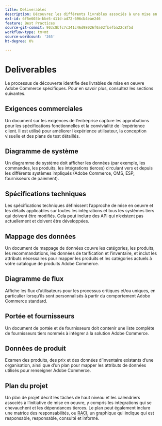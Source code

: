 ```yaml
---
title: Deliverables
description: Découvrez les différents livrables associés à une mise en oeuvre Adobe Commerce.
exl-id: 6f5e603b-bbe5-411d-ad72-696cb4eae246
feature: Best Practices
source-git-commit: 903c8bfc7c341c46d98026f0a02fbefba22c8f5d
workflow-type: tm+mt
source-wordcount: '265'
ht-degree: 0%

---
```


# Deliverables

Le processus de découverte identifie des livrables de mise en oeuvre Adobe Commerce spécifiques. Pour en savoir plus, consultez les sections suivantes.

## Exigences commerciales

Un document sur les exigences de l’entreprise capture les approbations pour les spécifications fonctionnelles et la convivialité de l’expérience client. Il est utilisé pour améliorer l’expérience utilisateur, la conception visuelle et des plans de test détaillés.

## Diagramme de système

Un diagramme de système doit afficher les données (par exemple, les commandes, les produits, les intégrations tierces) circulant vers et depuis les différents systèmes impliqués (Adobe Commerce, OMS, ESP, fournisseurs de paiement).

## Spécifications techniques

Les spécifications techniques définissent l’approche de mise en oeuvre et les détails applicables sur toutes les intégrations et tous les systèmes tiers qui doivent être modifiés. Cela peut inclure des API qui n’existent pas actuellement et doivent être développées.

## Mappage des données

Un document de mappage de données couvre les catégories, les produits, les recommandations, les données de tarification et l’inventaire, et inclut les attributs nécessaires pour mapper les produits et les catégories actuels à votre catalogue de produits Adobe Commerce.

## Diagramme de flux

Affiche les flux d’utilisateurs pour les processus critiques et/ou uniques, en particulier lorsqu’ils sont personnalisés à partir du comportement Adobe Commerce standard.

## Portée et fournisseurs

Un document de portée et de fournisseurs doit contenir une liste complète de fournisseurs tiers nommés à intégrer à la solution Adobe Commerce.

## Données de produit

Examen des produits, des prix et des données d’inventaire existants d’une organisation, ainsi que d’un plan pour mapper les attributs de données utilisés pour renseigner Adobe Commerce.

## Plan du projet

Un plan de projet décrit les tâches de haut niveau et les calendriers associés à l’initiative de mise en oeuvre, y compris les intégrations qui se chevauchent et les dépendances tierces. Le plan peut également inclure une matrice des responsabilités, ou [RACI](../planning/ownership.md), un graphique qui indique qui est responsable, responsable, consulté et informé.

